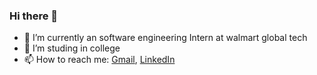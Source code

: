 ### Hi there 👋


<!--- 🤔 I’m looking for help with ...
- 😄 Pronouns: She/her
- 👯 I’m looking to collaborate on Java
- 💬 Ask me about Anything
-->
- 🔭 I’m currently an software engineering Intern at walmart global tech
- 🌱 I’m studing in college
- 📫 How to reach me: [Gmail](nisthaagarwal8@gmail.com), 
                      [LinkedIn](https://www.linkedin.com/in/nistha-agarwal-a40674158/)
<!--- ⚡ Fun fact: ...-->

